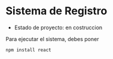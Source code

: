 <h1>Sistema de Registro</h1>

- Estado de proyecto: en costruccion

Para ejecutar el sistema, debes poner 

```npm install react```
